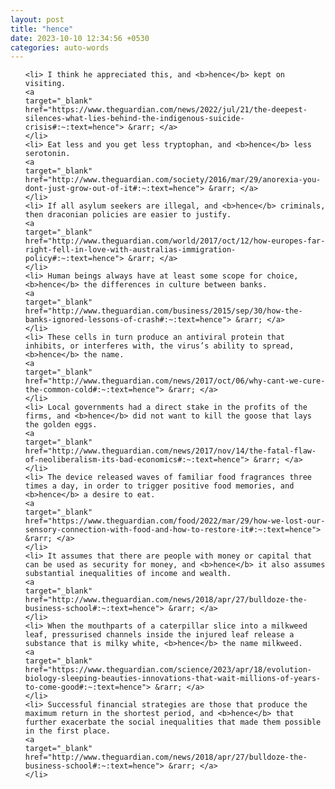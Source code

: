 ```yaml
---
layout: post
title: "hence"
date: 2023-10-10 12:34:56 +0530
categories: auto-words
---
```

<ol>

    <li> I think he appreciated this, and <b>hence</b> kept on visiting.
    <a 
    target="_blank" 
    href="https://www.theguardian.com/news/2022/jul/21/the-deepest-silences-what-lies-behind-the-indigenous-suicide-crisis#:~:text=hence"> &rarr; </a>
    </li>
    <li> Eat less and you get less tryptophan, and <b>hence</b> less serotonin.
    <a 
    target="_blank" 
    href="http://www.theguardian.com/society/2016/mar/29/anorexia-you-dont-just-grow-out-of-it#:~:text=hence"> &rarr; </a>
    </li>
    <li> If all asylum seekers are illegal, and <b>hence</b> criminals, then draconian policies are easier to justify.
    <a 
    target="_blank" 
    href="http://www.theguardian.com/world/2017/oct/12/how-europes-far-right-fell-in-love-with-australias-immigration-policy#:~:text=hence"> &rarr; </a>
    </li>
    <li> Human beings always have at least some scope for choice, <b>hence</b> the differences in culture between banks.
    <a 
    target="_blank" 
    href="http://www.theguardian.com/business/2015/sep/30/how-the-banks-ignored-lessons-of-crash#:~:text=hence"> &rarr; </a>
    </li>
    <li> These cells in turn produce an antiviral protein that inhibits, or interferes with, the virus’s ability to spread, <b>hence</b> the name.
    <a 
    target="_blank" 
    href="http://www.theguardian.com/news/2017/oct/06/why-cant-we-cure-the-common-cold#:~:text=hence"> &rarr; </a>
    </li>
    <li> Local governments had a direct stake in the profits of the firms, and <b>hence</b> did not want to kill the goose that lays the golden eggs.
    <a 
    target="_blank" 
    href="http://www.theguardian.com/news/2017/nov/14/the-fatal-flaw-of-neoliberalism-its-bad-economics#:~:text=hence"> &rarr; </a>
    </li>
    <li> The device released waves of familiar food fragrances three times a day, in order to trigger positive food memories, and <b>hence</b> a desire to eat.
    <a 
    target="_blank" 
    href="https://www.theguardian.com/food/2022/mar/29/how-we-lost-our-sensory-connection-with-food-and-how-to-restore-it#:~:text=hence"> &rarr; </a>
    </li>
    <li> It assumes that there are people with money or capital that can be used as security for money, and <b>hence</b> it also assumes substantial inequalities of income and wealth.
    <a 
    target="_blank" 
    href="http://www.theguardian.com/news/2018/apr/27/bulldoze-the-business-school#:~:text=hence"> &rarr; </a>
    </li>
    <li> When the mouthparts of a caterpillar slice into a milkweed leaf, pressurised channels inside the injured leaf release a substance that is milky white, <b>hence</b> the name milkweed.
    <a 
    target="_blank" 
    href="https://www.theguardian.com/science/2023/apr/18/evolution-biology-sleeping-beauties-innovations-that-wait-millions-of-years-to-come-good#:~:text=hence"> &rarr; </a>
    </li>
    <li> Successful financial strategies are those that produce the maximum return in the shortest period, and <b>hence</b> that further exacerbate the social inequalities that made them possible in the first place.
    <a 
    target="_blank" 
    href="http://www.theguardian.com/news/2018/apr/27/bulldoze-the-business-school#:~:text=hence"> &rarr; </a>
    </li>